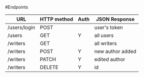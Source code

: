 #Endpoints

| URL          | HTTP method | Auth | JSON Response     |
| ------------ | ----------- | ---- | ----------------- |
| /users/login | POST        |      | user's token      |
| /users       | GET         | Y    | all users         |
| /writers     | GET         |      | all writers       |
| /writers     | POST        | Y    | new author added  |
| /writers     | PATCH       | Y    | edited author     |
| /writers     | DELETE      | Y    | id                |

